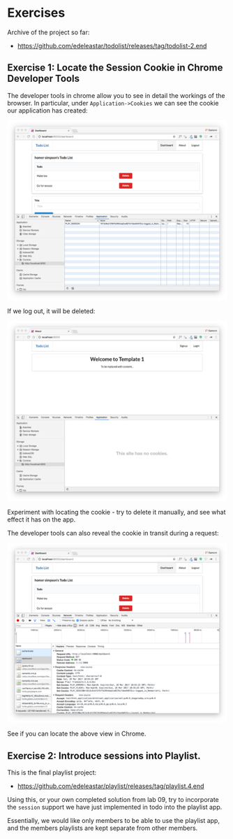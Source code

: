 # Exercises

Archive of the project so far:

- <https://github.com/edeleastar/todolist/releases/tag/todolist-2.end>


## Exercise 1: Locate the Session Cookie in Chrome Developer Tools

The developer tools in chrome allow you to see in detail the workings of the browser. In particular, under `Application->Cookies` we can see the cookie our application has created:

![](img/10.png)

If we log out, it will be deleted:

![](img/11.png)

Experiment with locating the cookie - try to delete it manually, and see what effect it has on the app.

The developer tools can also reveal the cookie in transit during a request:

![](img/12.png)

See if you can locate the above view in Chrome.

## Exercise 2: Introduce sessions into Playlist.

This is the final playlist project:

- <https://github.com/edeleastar/playlist/releases/tag/playlist.4.end>

Using this, or your own completed solution from lab 09, try to incorporate the `session` support we have just implemented in todo into the playlist app.

Essentially, we would like only members to be able to use the playlist app, and the members playlists are kept separate from other members.